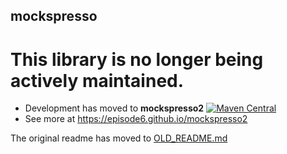 ## mockspresso

# This library is no longer being actively maintained.
- Development has moved to **mockspresso2** [![Maven Central](https://img.shields.io/maven-central/v/com.episode6.mockspresso2/core.svg?style=flat-square)](https://episode6.github.io/mockspresso2)
- See more at https://episode6.github.io/mockspresso2

The original readme has moved to [OLD_README.md](OLD_README.md)
